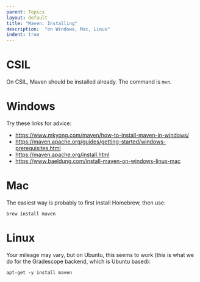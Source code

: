 ```yaml
---
parent: Topics
layout: default
title: "Maven: Installing"
description:  "on Windows, Mac, Linux"
indent: true
---
```


# CSIL

On CSIL, Maven should be installed already.  The command is `mvn`.

# Windows

Try these links for advice:

* <https://www.mkyong.com/maven/how-to-install-maven-in-windows/>
* <https://maven.apache.org/guides/getting-started/windows-prerequisites.html>
* <https://maven.apache.org/install.html>
* <https://www.baeldung.com/install-maven-on-windows-linux-mac>

# Mac

The easiest way is probably to first install Homebrew, then use:

```
brew install maven
```

# Linux

Your mileage may vary, but on Ubuntu, this seems to work (this is what we do for the Gradescope backend, which is Ubuntu based):

```
apt-get -y install maven
```
